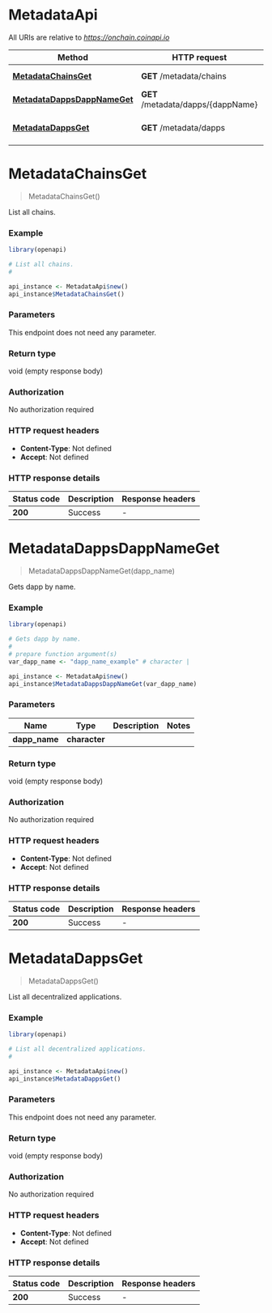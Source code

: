 # MetadataApi

All URIs are relative to *https://onchain.coinapi.io*

Method | HTTP request | Description
------------- | ------------- | -------------
[**MetadataChainsGet**](MetadataApi.md#MetadataChainsGet) | **GET** /metadata/chains | List all chains.
[**MetadataDappsDappNameGet**](MetadataApi.md#MetadataDappsDappNameGet) | **GET** /metadata/dapps/{dappName} | Gets dapp by name.
[**MetadataDappsGet**](MetadataApi.md#MetadataDappsGet) | **GET** /metadata/dapps | List all decentralized applications.


# **MetadataChainsGet**
> MetadataChainsGet()

List all chains.

### Example
```R
library(openapi)

# List all chains.
#

api_instance <- MetadataApi$new()
api_instance$MetadataChainsGet()
```

### Parameters
This endpoint does not need any parameter.

### Return type

void (empty response body)

### Authorization

No authorization required

### HTTP request headers

 - **Content-Type**: Not defined
 - **Accept**: Not defined

### HTTP response details
| Status code | Description | Response headers |
|-------------|-------------|------------------|
| **200** | Success |  -  |

# **MetadataDappsDappNameGet**
> MetadataDappsDappNameGet(dapp_name)

Gets dapp by name.

### Example
```R
library(openapi)

# Gets dapp by name.
#
# prepare function argument(s)
var_dapp_name <- "dapp_name_example" # character | 

api_instance <- MetadataApi$new()
api_instance$MetadataDappsDappNameGet(var_dapp_name)
```

### Parameters

Name | Type | Description  | Notes
------------- | ------------- | ------------- | -------------
 **dapp_name** | **character**|  | 

### Return type

void (empty response body)

### Authorization

No authorization required

### HTTP request headers

 - **Content-Type**: Not defined
 - **Accept**: Not defined

### HTTP response details
| Status code | Description | Response headers |
|-------------|-------------|------------------|
| **200** | Success |  -  |

# **MetadataDappsGet**
> MetadataDappsGet()

List all decentralized applications.

### Example
```R
library(openapi)

# List all decentralized applications.
#

api_instance <- MetadataApi$new()
api_instance$MetadataDappsGet()
```

### Parameters
This endpoint does not need any parameter.

### Return type

void (empty response body)

### Authorization

No authorization required

### HTTP request headers

 - **Content-Type**: Not defined
 - **Accept**: Not defined

### HTTP response details
| Status code | Description | Response headers |
|-------------|-------------|------------------|
| **200** | Success |  -  |

